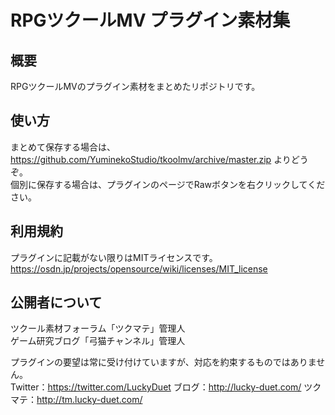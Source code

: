 # RPGツクールMV プラグイン素材集

## 概要
RPGツクールMVのプラグイン素材をまとめたリポジトリです。

## 使い方
まとめて保存する場合は、https://github.com/YuminekoStudio/tkoolmv/archive/master.zip よりどうぞ。  
個別に保存する場合は、プラグインのページでRawボタンを右クリックしてください。

## 利用規約
プラグインに記載がない限りはMITライセンスです。  
https://osdn.jp/projects/opensource/wiki/licenses/MIT_license

## 公開者について
ツクール素材フォーラム「ツクマテ」管理人  
ゲーム研究ブログ「弓猫チャンネル」管理人  
  
プラグインの要望は常に受け付けていますが、対応を約束するものではありません。  
Twitter：https://twitter.com/LuckyDuet
ブログ：http://lucky-duet.com/
ツクマテ：http://tm.lucky-duet.com/

